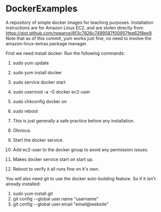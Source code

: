 # DockerExamples
A repository of simple docker images for teaching purposes.  Installation instructions are for Amazon Linux EC2, and are stolen directly from https://gist.github.com/npearce/6f3c7826c7499587f00957fee62f8ee9.  Note that as of this commit, yum works just fine, no need to involve the amazon-linux-extras package manager.

First we need install docker.  Run the following commands:
1. sudo yum update
2. sudo yum install docker
3. sudo service docker start
4. sudo usermod -a -G docker ec2-user
5. sudo chkconfig docker on
6. sudo reboot

1. This is just generally a safe practice before any installation.
2. Obvious.
3. Start the docker service.
4. Add ec2-user to the docker group to avoid any permission issues.
5. Makes docker service start on start up.
6. Reboot to verify it all runs fine on it's own. 

You will also need git to use the docker auto-building feature.  So if it isn't already installed:
1. sudo yum install git
2. git config --global user.name "username"
3. git config --global user.email "email@website"
